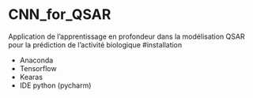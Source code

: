 # CNN_for_QSAR
Application de l’apprentissage en profondeur dans la modélisation QSAR pour la prédiction de l’activité biologique 
#installation
* Anaconda
* Tensorflow
* Kearas
* IDE python (pycharm)
